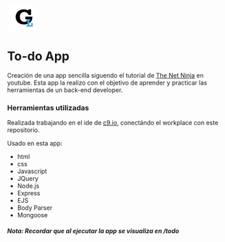 ![Mi Logo](https://github.com/gabolopez90/gabolopez90.github.io/blob/master/img/GL.ico)

# To-do App

Creación de una app sencilla siguendo el tutorial de [The Net Ninja](https://www.youtube.com/channel/UCW5YeuERMmlnqo4oq8vwUpg) en youtube. 
Esta app la realizo con el objetivo de aprender y practicar las herramientas de un back-end developer.

### Herramientas utilizadas

Realizada trabajando en el ide de [c9.io](https://c9.io), conectándo el workplace con este repositorio. 

 Usado en esta app:
  * html
  * css
  * Javascript
  * JQuery
  * Node.js
  * Express
  * EJS
  * Body Parser
  * Mongoose

##### Nota: Recordar que al ejecutar la app se visualiza en /todo